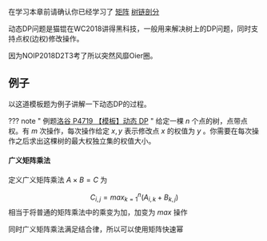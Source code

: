 在学习本章前请确认你已经学习了 [矩阵](../math/matrix.md) [树链剖分](../graph/tree)

动态DP问题是猫锟在WC2018讲得黑科技，一般用来解决树上的DP问题，同时支持点权(边权)修改操作。

因为NOIP2018D2T3考了所以突然风靡Oier圈。

## 例子

以这道模板题为例子讲解一下动态DP的过程。

??? note " 例题[洛谷 P4719 【模板】动态 DP](https://www.luogu.org/problem/P4719) "
    给定一棵 $n$ 个点的树，点带点权。有 $m$ 次操作，每次操作给定 $x,y$ 表示修改点 $x$ 的权值为 $y$ 。你需要在每次操作之后求出这棵树的最大权独立集的权值大小。

#### 广义矩阵乘法

定义广义矩阵乘法 $A\times B=C$ 为

$$
C_{i,j}=max_{k=1}^{n}(A_{i,k}+B_{k,j})
$$
相当于将普通的矩阵乘法中的乘变为加，加变为 $max$ 操作

同时广义矩阵乘法满足结合律，所以可以使用矩阵快速幂
